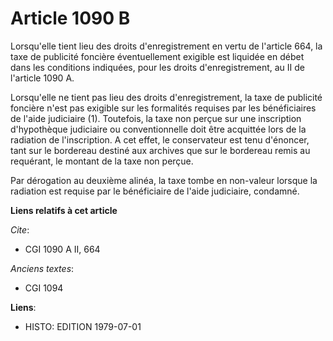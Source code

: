 # Article 1090 B

Lorsqu'elle tient lieu des droits d'enregistrement en vertu de l'article 664, la taxe de publicité foncière éventuellement
exigible est liquidée en débet dans les conditions indiquées, pour les droits d'enregistrement, au II de l'article 1090 A.

Lorsqu'elle ne tient pas lieu des droits d'enregistrement, la taxe de publicité foncière n'est pas exigible sur les
formalités requises par les bénéficiaires de l'aide judiciaire (1). Toutefois, la taxe non perçue sur une inscription
d'hypothèque judiciaire ou conventionnelle doit être acquittée lors de la radiation de l'inscription. A cet effet, le
conservateur est tenu d'énoncer, tant sur le bordereau destiné aux archives que sur le bordereau remis au requérant, le
montant de la taxe non perçue.

Par dérogation au deuxième alinéa, la taxe tombe en non-valeur lorsque la radiation est requise par le bénéficiaire de l'aide
judiciaire, condamné.

**Liens relatifs à cet article**

_Cite_:

  - CGI 1090 A II, 664

_Anciens textes_:

  - CGI 1094

**Liens**:

  - HISTO: EDITION 1979-07-01
